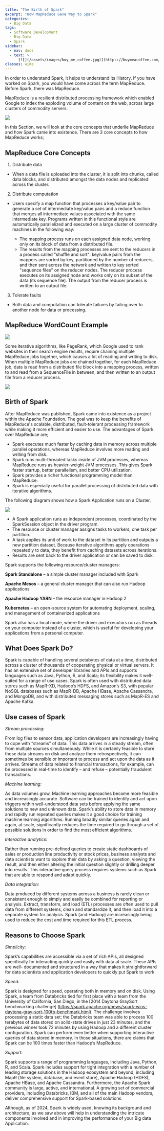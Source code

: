 ```yaml
---
title: "The Birth of Spark"
excerpt: "How MapReduce Gave Way to Spark"
categories:
  - Big Data 
tags:
  - Software Development
  - Big Data
  - Spark
sidebar:
  - nav: docs
  - text: >
      [![](/assets/images/buy_me_coffee.jpg)](https://buymeacoffee.com/softwaremusings){:target="_blank"}
classes: wide
---
```


In order to understand Spark, it helps to understand its History. If you have worked on Spark, you would have come across the term MapReduce. Before Spark, there was MapReduce. 

MapReduce is a resilient distributed processing framework which enabled Google to index the exploding volume of content on the web, across large clusters of commodity servers. 

![](https://github.com/dataasciences/dataasciences.github.io/blob/master/assets/images/map_reduce_1.png?raw=true)

In this Section, we will look at the core concepts that underlie MapReduce and how Spark came into existence. There are 3 core concepts to how MapReduce works;

## MapReduce Core Concepts

1) Distribute data
  
* When a data file is uploaded into the cluster, it is split into chunks, called data blocks, and distributed amongst the data nodes and replicated across the cluster.

2) Distribute computation
  
* Users specify a map function that processes a key/value pair to generate a set of intermediate key/value pairs and a reduce function that merges all intermediate values associated with the same intermediate key. Programs written in this functional style are automatically parallelized and executed on a large cluster of commodity machines in the following way: 

  * The mapping process runs on each assigned data node, working only on its block of data from a distributed file. 
  * The results from the mapping processes are sent to the reducers in a process called "shuffle and sort": key/value pairs from the mappers are sorted by key, partitioned by the number of reducers, and then sent across the network and written to key sorted "sequence files" on the reducer nodes. The reducer process executes on its assigned node and works only on its subset of the data (its sequence file). The output from the reducer process is written to an output file.

3) Tolerate faults

  * Both data and computation can tolerate failures by failing over to another node for data or processing.

## MapReduce WordCount Example

![](https://github.com/dataasciences/dataasciences.github.io/blob/master/assets/images/map_reduce_2.png?raw=true)

Some iterative algorithms, like PageRank, which Google used to rank websites in their search engine results, require chaining multiple MapReduce jobs together, which causes a lot of reading and writing to disk. When multiple MapReduce jobs are chained together, for each MapReduce job, data is read from a distributed file block into a mapping process, written to and read from a SequenceFile in between, and then written to an output file from a reducer process.

![](https://github.com/dataasciences/dataasciences.github.io/blob/master/assets/images/map_reduce_3.png?raw=true)

## Birth of Spark

After MapReduce was published, Spark came into existence as a project within the Apache Foundation. The goal was to keep the benefits of MapReduce's scalable, distributed, 
fault-tolerant processing framework while making it more efficient and easier to use. The advantages of Spark over MapReduce are;

* Spark executes much faster by caching data in memory across multiple parallel operations, whereas MapReduce involves more reading and writing from disk.
* Spark runs multi-threaded tasks inside of JVM processes, whereas MapReduce runs as heavier-weight JVM processes. This gives Spark faster startup, better parallelism, 
  and better CPU utilization.
* Spark provides a richer functional programming model than MapReduce.
* Spark is especially useful for parallel processing of distributed data with iterative algorithms.

The following diagram shows how a Spark Application runs on a Cluster,

![](https://github.com/dataasciences/dataasciences.github.io/blob/master/assets/images/spark_arch.png?raw=true)

* A Spark application runs as independent processes, coordinated by the SparkSession object in the driver program.
* The resource or cluster manager assigns tasks to workers, one task per partition.
* A task applies its unit of work to the dataset in its partition and outputs a new partition dataset. Because iterative algorithms apply operations repeatedly to data, they benefit from caching datasets across iterations.
* Results are sent back to the driver application or can be saved to disk.

Spark supports the following resource/cluster managers:

**Spark Standalone** – a simple cluster manager included with Spark

**Apache Mesos** – a general cluster manager that can also run Hadoop applications

**Apache Hadoop YARN** – the resource manager in Hadoop 2

**Kubernetes** – an open-source system for automating deployment, scaling, and management of containerized applications 

Spark also has a local mode, where the driver and executors run as threads on your computer instead of a cluster, which is useful for developing your applications from a 
personal computer.

## What Does Spark Do?

Spark is capable of handling several petabytes of data at a time, distributed across a cluster of thousands of cooperating physical or virtual servers. It has an extensive set of developer libraries and APIs and supports languages such as Java, Python, R, and Scala; its flexibility makes it well-suited for a range of use cases. Spark is often used with distributed data stores such as MapR-XD, Hadoop’s HDFS, and Amazon’s S3, with popular NoSQL databases such as MapR-DB, Apache HBase, Apache Cassandra, and MongoDB, and with distributed messaging stores such as MapR-ES and Apache Kafka.

## Use cases of Spark

*Stream processing:*

From log files to sensor data, application developers are increasingly having to cope with “streams” of data. This data arrives in a steady stream, often from multiple sources simultaneously. While it is certainly feasible to store these data streams on disk and analyze them retrospectively, it can sometimes be sensible or important to process and act upon the data as it arrives. Streams of data related to financial transactions, for example, can be processed in real-time to identify – and refuse – potentially fraudulent transactions.

*Machine learning:*

As data volumes grow, Machine learning approaches become more feasible and increasingly accurate. Software can be trained to identify and act upon 
triggers within well-understood data sets before applying the same solutions to new and unknown data. Spark’s ability to store data in memory and rapidly run repeated queries makes it a good choice for training machine learning algorithms. Running broadly similar queries again and again, at scale, significantly reduces the time required to go through a set of possible solutions in order to find the most efficient algorithms.
 
*Interactive analytics:*

Rather than running pre-defined queries to create static dashboards of sales or production line productivity or stock prices, business analysts and data 
scientists want to explore their data by asking a question, viewing the result, and then either altering the initial question slightly or drilling deeper into results. This interactive query process requires systems such as Spark that are able to respond and adapt quickly.

*Data integration:*

Data produced by different systems across a business is rarely clean or consistent enough to simply and easily be combined for reporting or analysis. 
Extract, transform, and load (ETL) processes are often used to pull data from different systems, clean and standardize it, and then load it into a separate system for analysis. Spark (and Hadoop) are increasingly being used to reduce the cost and time required for this ETL process. 

## Reasons to Choose Spark

*Simplicity*: 

Spark’s capabilities are accessible via a set of rich APIs, all designed specifically for interacting quickly and easily with data at scale. These APIs are well-
documented and structured in a way that makes it straightforward for data scientists and application developers to quickly put Spark to work

*Speed:* 

Spark is designed for speed, operating both in memory and on disk. Using Spark, a team from Databricks tied for first place with a team from the University of California, 
San Diego, in the [2014 Daytona GraySort benchmarking challenge] (https://spark.apache.org/news/spark-wins-daytona-gray-sort-100tb-benchmark.html). The challenge involves 
processing a static data set; the Databricks team was able to process 100 terabytes of data stored on solid-state drives in just 23 minutes, and the previous winner took 72 minutes by using Hadoop and a different cluster configuration. Spark can perform even better when supporting interactive queries of data stored in memory. In those situations, there are claims that Spark can be 100 times faster than Hadoop’s MapReduce.

*Support:* 

Spark supports a range of programming languages, including Java, Python, R, and Scala. Spark includes support for tight integration with a number of leading storage 
solutions in the Hadoop ecosystem and beyond, including MapR (file system, database, and event store), Apache Hadoop (HDFS), Apache HBase, and Apache Cassandra. 
Furthermore, the Apache Spark community is large, active, and international. A growing set of commercial providers, including Databricks, IBM, and all of the main Hadoop 
vendors, deliver comprehensive support for Spark-based solutions. 

Although, as of 2024, Spark is widely used, knowing its background and architecture, as we saw above will help in understanding the intricate components involved and in improving the performance of your Big data Application. 


